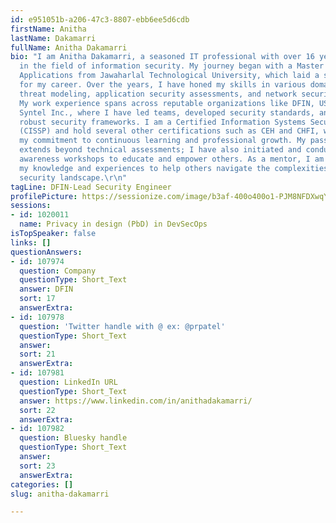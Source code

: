 ```yaml
---
id: e951051b-a206-47c3-8807-ebb6ee5d6cdb
firstName: Anitha
lastName: Dakamarri
fullName: Anitha Dakamarri
bio: "I am Anitha Dakamarri, a seasoned IT professional with over 16 years of experience
  in the field of information security. My journey began with a Master of Computer
  Applications from Jawaharlal Technological University, which laid a strong foundation
  for my career. Over the years, I have honed my skills in various domains, including
  threat modeling, application security assessments, and network security assessments.
  My work experience spans across reputable organizations like DFIN, USCELLULAR, and
  Syntel Inc., where I have led teams, developed security standards, and implemented
  robust security frameworks. I am a Certified Information Systems Security Professional
  (CISSP) and hold several other certifications such as CEH and CHFI, which reflect
  my commitment to continuous learning and professional growth. My passion for security
  extends beyond technical assessments; I have also initiated and conducted security
  awareness workshops to educate and empower others. As a mentor, I am eager to share
  my knowledge and experiences to help others navigate the complexities of the IT
  security landscape.\r\n"
tagLine: DFIN-Lead Security Engineer
profilePicture: https://sessionize.com/image/b3af-400o400o1-PJM8NFDXwqYtPasbAkh4ft.jpg
sessions:
- id: 1020011
  name: Privacy in design (PbD) in DevSecOps
isTopSpeaker: false
links: []
questionAnswers:
- id: 107974
  question: Company
  questionType: Short_Text
  answer: DFIN
  sort: 17
  answerExtra:
- id: 107978
  question: 'Twitter handle with @ ex: @prpatel'
  questionType: Short_Text
  answer:
  sort: 21
  answerExtra:
- id: 107981
  question: LinkedIn URL
  questionType: Short_Text
  answer: https://www.linkedin.com/in/anithadakamarri/
  sort: 22
  answerExtra:
- id: 107982
  question: Bluesky handle
  questionType: Short_Text
  answer:
  sort: 23
  answerExtra:
categories: []
slug: anitha-dakamarri

---
```

